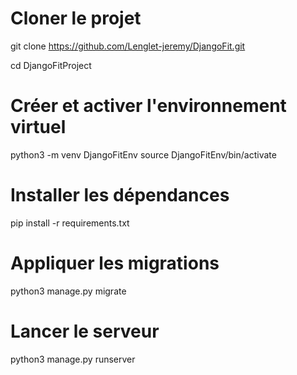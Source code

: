 
# Cloner le projet
git clone https://github.com/Lenglet-jeremy/DjangoFit.git

cd DjangoFitProject

# Créer et activer l'environnement virtuel
python3 -m venv DjangoFitEnv
source DjangoFitEnv/bin/activate

# Installer les dépendances
pip install -r requirements.txt

# Appliquer les migrations
python3 manage.py migrate

# Lancer le serveur
python3 manage.py runserver

